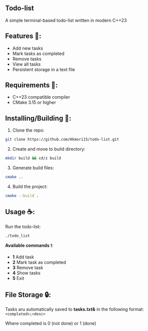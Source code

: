 ## Todo-list

A simple terminal-based todo-list written in modern C++23

## Features 📃:

- Add new tasks
- Mark tasks as completed
- Remove tasks
- View all tasks
- Persistent storage in a text file

## Requirements 📌:

- C++23 compatible compiler
- CMake 3.15 or higher

## Installing/Building 📁:

1. Clone the repo:
```bash
git clone https://github.com/Hkmori15/todo-list.git
```
2. Create and move to build directory:
```bash
mkdir build && cd/z build
```
3. Generate build files:
```bash
cmake ..
```
4. Build the project:
```bash
cmake --build .
```

## Usage ☕:

Run the todo-list:
```bash
./todo_list
```

**Available commands** ❗:
- **1** Add task
- **2** Mark task as completed
- **3** Remove task
- **4** Show tasks
- **5** Exit

## File Storage 🔒:

Tasks aru automatically saved to **tasks.txt&** in the following format:
```<completed>;<desc>```

Where completed is 0 (not done) or 1 (done)
